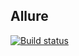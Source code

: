 ## Allure
[![Build status](https://ci.appveyor.com/api/projects/status/97tvad0ufr9d1lpo/branch/main?svg=true)](https://ci.appveyor.com/project/ValeryGil/allure/branch/main)
